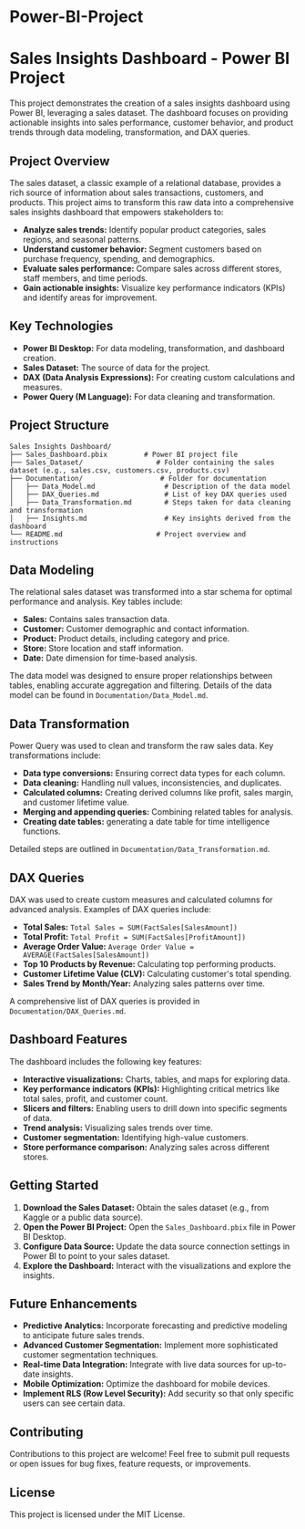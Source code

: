 # Power-BI-Project

# Sales Insights Dashboard - Power BI Project

This project demonstrates the creation of a sales insights dashboard using Power BI, leveraging a sales dataset. The dashboard focuses on providing actionable insights into sales performance, customer behavior, and product trends through data modeling, transformation, and DAX queries.

## Project Overview

The sales dataset, a classic example of a relational database, provides a rich source of information about sales transactions, customers, and products. This project aims to transform this raw data into a comprehensive sales insights dashboard that empowers stakeholders to:

* **Analyze sales trends:** Identify popular product categories, sales regions, and seasonal patterns.
* **Understand customer behavior:** Segment customers based on purchase frequency, spending, and demographics.
* **Evaluate sales performance:** Compare sales across different stores, staff members, and time periods.
* **Gain actionable insights:** Visualize key performance indicators (KPIs) and identify areas for improvement.

## Key Technologies

* **Power BI Desktop:** For data modeling, transformation, and dashboard creation.
* **Sales Dataset:** The source of data for the project.
* **DAX (Data Analysis Expressions):** For creating custom calculations and measures.
* **Power Query (M Language):** For data cleaning and transformation.

## Project Structure

```
Sales Insights Dashboard/
├── Sales_Dashboard.pbix         # Power BI project file
├── Sales_Dataset/                  # Folder containing the sales dataset (e.g., sales.csv, customers.csv, products.csv)
├── Documentation/                   # Folder for documentation
│   ├── Data_Model.md                 # Description of the data model
│   ├── DAX_Queries.md                # List of key DAX queries used
│   ├── Data_Transformation.md        # Steps taken for data cleaning and transformation
│   ├── Insights.md                   # Key insights derived from the dashboard
└── README.md                       # Project overview and instructions
```

## Data Modeling

The relational sales dataset was transformed into a star schema for optimal performance and analysis. Key tables include:

* **Sales:** Contains sales transaction data.
* **Customer:** Customer demographic and contact information.
* **Product:** Product details, including category and price.
* **Store:** Store location and staff information.
* **Date:** Date dimension for time-based analysis.

The data model was designed to ensure proper relationships between tables, enabling accurate aggregation and filtering. Details of the data model can be found in `Documentation/Data_Model.md`.

## Data Transformation

Power Query was used to clean and transform the raw sales data. Key transformations include:

* **Data type conversions:** Ensuring correct data types for each column.
* **Data cleaning:** Handling null values, inconsistencies, and duplicates.
* **Calculated columns:** Creating derived columns like profit, sales margin, and customer lifetime value.
* **Merging and appending queries:** Combining related tables for analysis.
* **Creating date tables:** generating a date table for time intelligence functions.

Detailed steps are outlined in `Documentation/Data_Transformation.md`.

## DAX Queries

DAX was used to create custom measures and calculated columns for advanced analysis. Examples of DAX queries include:

* **Total Sales:** `Total Sales = SUM(FactSales[SalesAmount])`
* **Total Profit:** `Total Profit = SUM(FactSales[ProfitAmount])`
* **Average Order Value:** `Average Order Value = AVERAGE(FactSales[SalesAmount])`
* **Top 10 Products by Revenue:** Calculating top performing products.
* **Customer Lifetime Value (CLV):** Calculating customer's total spending.
* **Sales Trend by Month/Year:** Analyzing sales patterns over time.

A comprehensive list of DAX queries is provided in `Documentation/DAX_Queries.md`.

## Dashboard Features

The dashboard includes the following key features:

* **Interactive visualizations:** Charts, tables, and maps for exploring data.
* **Key performance indicators (KPIs):** Highlighting critical metrics like total sales, profit, and customer count.
* **Slicers and filters:** Enabling users to drill down into specific segments of data.
* **Trend analysis:** Visualizing sales trends over time.
* **Customer segmentation:** Identifying high-value customers.
* **Store performance comparison:** Analyzing sales across different stores.

## Getting Started

1.  **Download the Sales Dataset:** Obtain the sales dataset (e.g., from Kaggle or a public data source).
2.  **Open the Power BI Project:** Open the `Sales_Dashboard.pbix` file in Power BI Desktop.
3.  **Configure Data Source:** Update the data source connection settings in Power BI to point to your sales dataset.
4.  **Explore the Dashboard:** Interact with the visualizations and explore the insights.

## Future Enhancements

* **Predictive Analytics:** Incorporate forecasting and predictive modeling to anticipate future sales trends.
* **Advanced Customer Segmentation:** Implement more sophisticated customer segmentation techniques.
* **Real-time Data Integration:** Integrate with live data sources for up-to-date insights.
* **Mobile Optimization:** Optimize the dashboard for mobile devices.
* **Implement RLS (Row Level Security):** Add security so that only specific users can see certain data.

## Contributing

Contributions to this project are welcome! Feel free to submit pull requests or open issues for bug fixes, feature requests, or improvements.

## License

This project is licensed under the MIT License.
